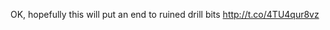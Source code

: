 OK, hopefully this will put an end to ruined drill bits <a href="http://t.co/4TU4qur8vz">http://t.co/4TU4qur8vz</a>